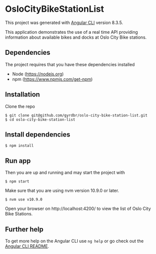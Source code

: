 # OsloCityBikeStationList

This project was generated with [Angular CLI](https://github.com/angular/angular-cli) version 8.3.5.

This application demonstrates the use of a real time API providing information about available bikes and docks at Oslo City Bike stations. 

## Dependencies 
The project requires that you have these dependencies installed
- Node (https://nodejs.org)
- npm (https://www.npmjs.com/get-npm)

## Installation
Clone the repo

```
$ git clone git@github.com/gyrdbr/oslo-city-bike-station-list.git
$ cd oslo-city-bike-station-list
```

## Install dependencies

```
$ npm install
```

## Run app
Then you are up and running and may start the project with

```
$ npm start
```

Make sure that you are using nvm version 10.9.0 or later.

```
$ nvm use v10.9.0 
```

Open your browser on http://localhost:4200/ to view the list of Oslo City Bike Stations.


## Further help

To get more help on the Angular CLI use `ng help` or go check out the [Angular CLI README](https://github.com/angular/angular-cli/blob/master/README.md).
